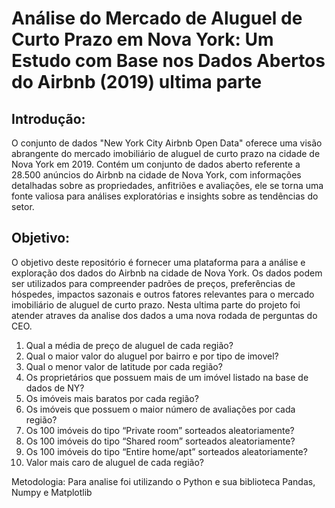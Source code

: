 # Análise do Mercado de Aluguel de Curto Prazo em Nova York: Um Estudo com Base nos Dados Abertos do Airbnb (2019) ultima parte 


## Introdução:

O conjunto de dados "New York City Airbnb Open Data" oferece uma visão abrangente do mercado imobiliário de aluguel de curto prazo na cidade de Nova York em 2019. Contém um conjunto de dados aberto referente a 28.500 anúncios do Airbnb na cidade de Nova York, com informações detalhadas sobre as propriedades, anfitriões e avaliações, ele se torna uma fonte valiosa para análises exploratórias e insights sobre as tendências do setor.

## Objetivo:

O objetivo deste repositório é fornecer uma plataforma para a análise e exploração dos dados do Airbnb na cidade de Nova York. Os dados podem ser utilizados para compreender padrões de preços, preferências de hóspedes, impactos sazonais e outros fatores relevantes para o mercado imobiliário de aluguel de curto prazo. Nesta ultima parte do projeto foi atender atraves da analise dos dados a uma nova rodada de perguntas do CEO.

1. Qual a média de preço de aluguel de cada região?
2. Qual o maior valor do aluguel por bairro e por tipo de imovel?
3. Qual o menor valor de latitude por cada região?
4. Os proprietários que possuem mais de um imóvel listado na base de dados de NY?
5. Os imóveis mais baratos por cada região?
6. Os imóveis que possuem o maior número de avaliações por cada região?
7. Os 100 imóveis do tipo “Private room” sorteados aleatoriamente?
8. Os 100 imóveis do tipo “Shared room” sorteados aleatoriamente?
9. Os 100 imóveis do tipo “Entire home/apt” sorteados aleatoriamente?
10. Valor mais caro de aluguel de cada região?




Metodologia:
Para analise foi utilizando o Python e sua biblioteca Pandas, Numpy e Matplotlib
